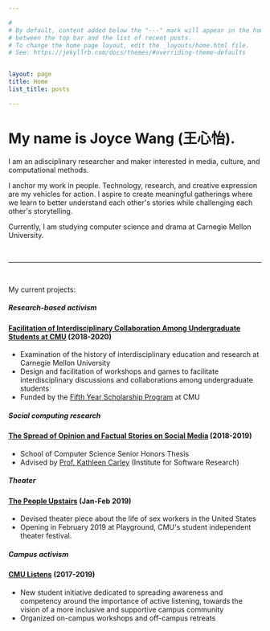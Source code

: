 ```yaml
---

#
# By default, content added below the "---" mark will appear in the home page
# between the top bar and the list of recent posts.
# To change the home page layout, edit the _layouts/home.html file.
# See: https://jekyllrb.com/docs/themes/#overriding-theme-defaults


layout: page
title: Home
list_title: posts

---
```


# My name is Joyce Wang (王心怡).

I am an adisciplinary researcher and maker interested in media, culture, and computational methods. 

I anchor my work in people. Technology, research, and creative expression are my vehicles for action. I aspire to create meaningful gatherings where we learn to better understand each other's stories while challenging each other's storytelling.

Currently, I am studying computer science and drama at Carnegie Mellon University.

<br>

------ 

<br>

My current projects:

##### Research-based activism
#### [Facilitation of Interdisciplinary Collaboration Among Undergraduate Students at CMU](https://github.com/joyceeexinyiwang/FYS) (2018-2020)  
- Examination of the history of interdisciplinary education and research at Carnegie Mellon University
- Design and facilitation of workshops and games to facilitate interdisciplinary discussions and collaborations among undergraduate students
- Funded by the [Fifth Year Scholarship Program](https://www.cmu.edu/student-affairs/dean/fifth/index.html) at CMU

##### Social computing research  
#### [The Spread of Opinion and Factual Stories on Social Media](https://github.com/joyceeexinyiwang/SCSThesis) (2018-2019)
- School of Computer Science Senior Honors Thesis
- Advised by [Prof. Kathleen Carley](http://www.casos.cs.cmu.edu/bios/carley/carley.html) (Institute for Software Research)

##### Theater
#### [The People Upstairs]() (Jan-Feb 2019)
- Devised theater piece about the life of sex workers in the United States
- Opening in February 2019 at Playground, CMU's student independent theater festival.

##### Campus activism
#### [CMU Listens](https://www.cmu.edu/student-affairs/dean/cmu-listens/index.html) (2017-2019)
- New student initiative dedicated to spreading awareness and competency around the importance of active listening, towards the vision of a more inclusive and supportive campus community
- Organized on-campus workshops and off-campus retreats

